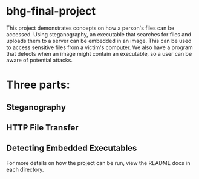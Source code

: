 # bhg-final-project
This project demonstrates concepts on how a person's files can be accessed.
Using steganography, an executable that searches for files and uploads them to a server can be embedded in an image.
This can be used to access sensitive files from a victim's computer. 
We also have a program that detects when an image might contain an executable, so a user can be aware of potential attacks.

# Three parts:​
## Steganography​
## HTTP File Transfer​ 
## Detecting Embedded Executables​

For more details on how the project can be run, view the README docs in each directory.
